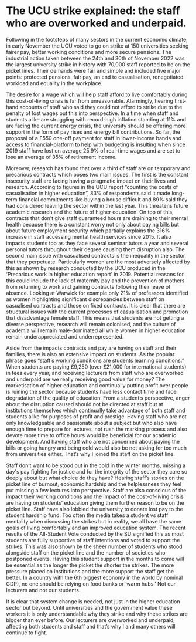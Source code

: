 # The UCU strike explained: the staff who are overworked and underpaid.

Following in the footsteps of many sectors in the current economic climate, in early November the UCU voted to go on strike at 150 universities seeking fairer pay, better working conditions and more secure pensions. The industrial action taken between the 24th and 30th of November 2022 was the largest university strike in history with 70,000 staff reported to be on the picket lines. Their demands were fair and simple and included five major points: protected pensions, fair pay, an end to casualisation, renegotiated workload and equality in the workplace.

The desire for a wage which will help staff afford to live comfortably during this cost-of-living crisis is far from unreasonable. Alarmingly, hearing first-hand accounts of staff who said they could not afford to strike due to the penalty of lost wages put this into perspective. In a time when staff and students alike are struggling with record-high inflation standing at 11% and are facing the current energy crisis, the university should be offering more support in the form of pay rises and energy bill contributions. So far, the proposal of a £550 one-off payment for staff in lower-income bands and access to financial-platform to help with budgeting is insulting when since 2019 staff have lost on average 25.9% of real-time wages and are set to lose an average of 35% of retirement income. 

Moreover, research has found that over a third of staff are on temporary and precarious contracts which poses two main issues. The first is the constant insecurity staff are facing having a pragmatic impact on their lives and research. According to figures in the UCU report “counting the costs of casualisation in higher education”, 83% of respondents said it made long-term financial commitments like buying a house difficult and 89% said they had considered leaving the sector within the last year. This threatens future academic research and the future of higher education. On top of this, contracts that don’t give staff guaranteed hours are draining to their mental health because there is a constant worry not only about paying bills but about future employment security which partially explains the 316% increase in staff accessing mental health services since 2015.  It also impacts students too as they face several seminar tutors a year and several personal tutors throughout their degree causing them disruption also. The second main issue with casualised contracts is the inequality in the sector that they perpetuate. Particularly women are the most adversely affected by this as shown by research conducted by the UCU produced in the ‘Precarious work in higher education report’ in 2019. Potential reasons for this could include the lack of maternity pay and the prevention of mothers from returning to work and gaining contracts following their leave of absence. Looking at Warwick for example only 21% of professors identified as women highlighting significant discrepancies between staff on casualised contracts and those on fixed contracts. It is clear that there are structural issues with the current processes of casualisation and promotion that disadvantage female staff. This means that students are not getting a diverse perspective, research will remain colonised, and the culture of academia will remain male-dominated all while women in higher education remain underappreciated and underrepresented.

Aside from the impacts contracts and pay are having on staff and their families, there is also an extensive impact on students. As the popular phrase goes “staff’s working conditions are students learning conditions.” When students are paying £9,250 (over £21,000 for international students) in fees every year, and receiving lecturers from staff who are overworked and underpaid are we really receiving good value for money? The marketisation of higher education and continually putting profit over people is ruining the sector because students have less contact time and face degradation of the quality of education. From a student’s perspective, anger about the disruption caused should not be directed at staff but at institutions themselves which continually take advantage of both staff and students alike for purposes of profit and prestige. Having staff who are not only knowledgeable and passionate about a subject but who also have enough time to prepare for lectures, not rush the marking process and also devote more time to office hours would be beneficial for our academic development. And having staff who are not concerned about paying the bills or going hungry and being cold would also be not asking for too much from universities either. That’s why I joined the staff on the picket line. 

Staff don’t want to be stood out in the cold in the winter months, missing a day's pay fighting for justice and for the integrity of the sector they care so deeply about but what choice do they have? Hearing staff’s stories on the picket line of burnout, economic hardship and the helplessness they feel put missing a few lectures into perspective. Staff are also conscious of the impact their working conditions and the impact of the cost-of-living crisis are having on students’ education giving them further reason to be on the picket line. Staff have also lobbied the university to donate lost pay to the student hardship fund. Too often the media takes a student vs staff mentality when discussing the strikes but in reality, we all have the same goals of living comfortably and an improved education system. The recent results of the All-Student Vote conducted by the SU signified this as most students are fully supportive of staff intentions and voted to support the strikes. This was also shown by the sheer number of students who stood alongside staff on the picket line and the number of societies who postponed events. Having this student support in the months to come will be essential as the longer the picket the shorter the strikes. The more pressure placed on institutions and the more support the staff get the better. In a country with the 6th biggest economy in the world by nominal GDP), no one should be relying on food banks or ‘warm hubs.’ Not our lecturers and not our students.

It is clear that system change is needed, not just in the higher education sector but beyond. Until universities and the government value these workers it is only understandable why they strike and why these strikes are bigger than ever before. Our lecturers are overworked and underpaid, affecting both students and staff and that’s why I and many others will continue to fight. 
